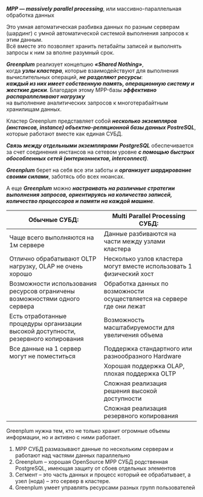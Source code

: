 ***MPP — massively parallel processing***, или массивно-параллельная обработка данных

Это умная автоматическая разбивка данных по разным серверам (шардинг) с умной автоматической системой выполнения запросов к этим данным. 
<br/>
Всё вместе это позволяет хранить петабайты записей и выполнять запросы к ним за вполне разумный срок.

***Greenplum*** реализует концепцию ***«Shared Nothing»***, 
<br/>
когда ***узлы кластера***, которые взаимодействуют для выполнения вычислительных операций, ***не разделяют ресурсы***: 
<br/>
***каждый из них имеет собственную память, операционную систему и жесткие диски***. 
Благодаря этому MPP-базы ***эффективно распараллеливают нагрузку***
<br/>
на выполнение аналитических запросов к многотерабайтным хранилищам данных.


Кластер Greenplum представляет собой ***несколько экземпляров (инстансов, instance) объектно-реляционной базы данных PostreSQL***, которые работают вместе как единая СУБД.

***Связь между отдельными экземплярами PostgreSQL*** обеспечивается за счет соединения инстансов на сетевом уровне ***с помощью быстрых обособленных сетей (интерконнектов, interconnect)***. 

***Greenplum*** берет на себя все эти заботы и ***организует шардирование своими силами***, заботясь обо всех нюансах. 

А еще ***Greenplum*** можно ***настраивать на различные стратегии выполнения запросов, ориентируясь на количество записей, количество процессоров и памяти на каждой машине***.

| Обычные СУБД:                                                                       | Multi Parallel Processing СУБД:                                         |
| ----------------------------------------------------------------------------------- | ----------------------------------------------------------------------- |
| Чаще всего выполняются на 1м сервере                                                | Данные разбиваются на части между узлами кластера                       |
| Отлично обрабатывают OLTP нагрузку, OLAP не очень хорошо                            | Несколько узлов кластера могут вместе использовать 1 физический хост    |
| Возможности использования ресурсов ограничены возможностями одного сервера          | Обработка данных по возможности осуществляется на сервере где они лежат |
| Есть отработанные процедуры организации высокой доступности, резервного копирования | Возможность масштабируемости для увеличения объема                      |
| Все данные на 1 сервер могут не поместиться                                         | Поддержка стандартного или разнообразного Hardware                      |
|                                                                                     | Хорошая поддержка OLAP, плохая поддержка OLTP                           |
|                                                                                     | Сложная реализация решения высокой доступности                          |
|                                                                                     | Сложная реализация резервного копирования                               |


Greenplum нужна тем, кто не только хранит огромные объемы информации, но и активно с ними работает.

1. MPP СУБД размазывают данные по нескольким серверам и работают над частями данных параллельно
2. Greenplum – хорошая OpenSource MPP СУБД родственная PostgreSQL, имеющая защиту от сбоев отдельных элементов
3. Сегмент – это часть данных и процесс который ее обрабатывает, а узел (нода) – это сервер в кластере.
4. Greenplum умеет управлять ресурсами разных групп пользователей
